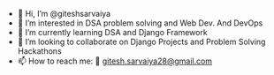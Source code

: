 - 👋 Hi, I’m @giteshsarvaiya
- 👀 I’m interested in DSA problem solving and Web Dev. And DevOps
- 🌱 I’m currently learning DSA and Django Framework
- 💞️ I’m looking to collaborate on Django Projects and Problem Solving Hackathons
- 📫 How to reach me: 📧 gitesh.sarvaiya28@gmail.com

<!---
giteshsarvaiya/giteshsarvaiya is a ✨ special ✨ repository because its `README.md` (this file) appears on your GitHub profile.
You can click the Preview link to take a look at your changes.
--->
